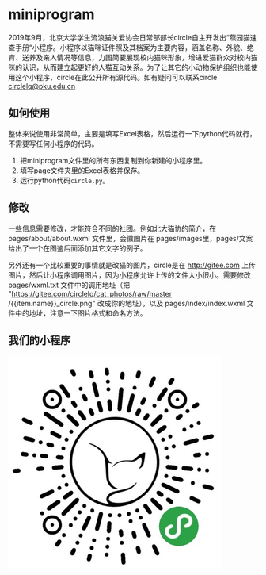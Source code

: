# miniprogram

2019年9月，北京大学学生流浪猫关爱协会日常部部长circle自主开发出“燕园猫速查手册“小程序。小程序以猫咪证件照及其档案为主要内容，涵盖名称、外貌、绝育、送养及亲人情况等信息，力图简要展现校内猫咪形象，增进爱猫群众对校内猫咪的认识，从而建立起更好的人猫互动关系。为了让其它的小动物保护组织也能使用这个小程序，circle在此公开所有源代码。如有疑问可以联系circle circlelq@pku.edu.cn

## 如何使用

整体来说使用非常简单，主要是填写Excel表格，然后运行一下python代码就行，不需要写任何小程序的代码。

1. 把miniprogram文件里的所有东西复制到你新建的小程序里。
2. 填写page文件夹里的Excel表格并保存。
3. 运行python代码`circle.py`。

## 修改

一些信息需要修改，才能符合不同的社团。例如北大猫协的简介，在 pages/about/about.wxml 文件里，会徽图片在 pages/images里，pages/文案 给出了一个在图鉴后面添加其它文字的例子。

另外还有一个比较重要的事情就是改猫的图片，circle是在 http://gitee.com 上传图片，然后让小程序调用图片，因为小程序允许上传的文件大小很小。需要修改pages/wxml.txt 文件中的调用地址（把 "https://gitee.com/circlelq/cat_photos/raw/master /{{item.name}}_circle.png" 改成你的地址），以及 pages/index/index.wxml 文件中的地址，注意一下图片格式和命名方法。

## 我们的小程序

![image](小程序.JPG)
